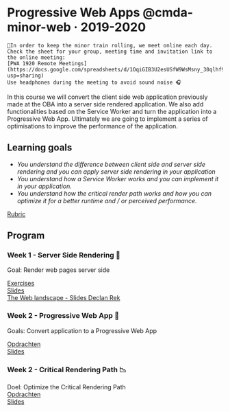 # Progressive Web Apps @cmda-minor-web · 2019-2020
```
🚀In order to keep the minor train rolling, we meet online each day. 
Check the sheet for your group, meeting time and invitation link to the online meeting: 
[PWA 1920 Remote Meetings](https://docs.google.com/spreadsheets/d/1OqiGIB3U2esUSfW9WsMsny_30qlhf9o7CWBYrmzaZwI/edit?usp=sharing)  
Use headphones during the meeting to avoid sound noise 🎧 
```

In this course we will convert the client side web application previously made at the OBA into a server side rendered application. We also add functionalities based on the Service Worker and turn the application into a Progressive Web App. Ultimately we are going to implement a series of optimisations to improve the performance of the application.  

## Learning goals
- _You understand the difference between client side and server side rendering and you can apply server side rendering
in your application_
- _You understand how a Service Worker works and you can implement it in your application._
- _You understand how the critical render path works and how you can optimize it for a better runtime and / or perceived performance._

[Rubric](https://docs.google.com/spreadsheets/d/e/2PACX-1vSc48v1nrjcwH0llcTd68xyK7f2fDC2UL4d6h4ZNW3DU8ucez6ZOHiId1XSX0RP5ByvLC8p5pVUGZT4/pubhtml)

## Program

### Week 1 - Server Side Rendering 📡

Goal: Render web pages server side

[Exercises](https://github.com/cmda-minor-web/progressive-web-apps-1920/blob/master/course/week-1.md)  
[Slides](https://docs.google.com/presentation/d/e/2PACX-1vRV01K4Md6jJ6tTE978g7yzm16HZhbpoRO2tkW8Y4aCnnPxZci9PWpeDofKilRdRbxOjkfxGmQxZiI4/pub?start=false&loop=false&delayms=3000)  
[The Web landscape - Slides Declan Rek](https://github.com/cmda-minor-web/progressive-web-apps-1920/blob/master/course/cmd-2020-server-side-rendering.pdf)  


### Week 2 - Progressive Web App 🚀

Goals: Convert application to a Progressive Web App

[Opdrachten](https://github.com/cmda-minor-web/progressive-web-apps-1920/blob/master/course/week-2.md)  
[Slides](...)


### Week 2 - Critical Rendering Path 📉 

Doel: Optimize the Critical Rendering Path   
[Opdrachten](https://github.com/cmda-minor-web/progressive-web-apps-1920/blob/master/course/week-3.md)  
[Slides](...)


<!-- Add a link to your live demo in Github Pages 🌐-->

<!-- ☝️ replace this description with a description of your own work -->

<!-- Add a nice image here at the end of the week, showing off your shiny frontend 📸 -->

<!-- Maybe a table of contents here? 📚 -->

<!-- How about a section that describes how to install this project? 🤓 -->

<!-- ...but how does one use this project? What are its features 🤔 -->

<!-- What external data source is featured in your project and what are its properties 🌠 -->

<!-- Maybe a checklist of done stuff and stuff still on your wishlist? ✅ -->

<!-- How about a license here? 📜 (or is it a licence?) 🤷 -->
